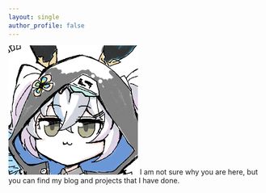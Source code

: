 ```yaml
---
layout: single
author_profile: false
---
```


![hello.png](assets/images/bio-photo.png)
I am not sure why you are here, but you can find my blog and projects that I have done.
